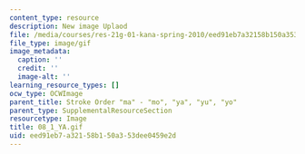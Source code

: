 ```yaml
---
content_type: resource
description: New image Uplaod
file: /media/courses/res-21g-01-kana-spring-2010/eed91eb7a32158b150a353dee0459e2d_08_1_YA.gif
file_type: image/gif
image_metadata:
  caption: ''
  credit: ''
  image-alt: ''
learning_resource_types: []
ocw_type: OCWImage
parent_title: Stroke Order "ma" - "mo", "ya", "yu", "yo"
parent_type: SupplementalResourceSection
resourcetype: Image
title: 08_1_YA.gif
uid: eed91eb7-a321-58b1-50a3-53dee0459e2d
---
```

